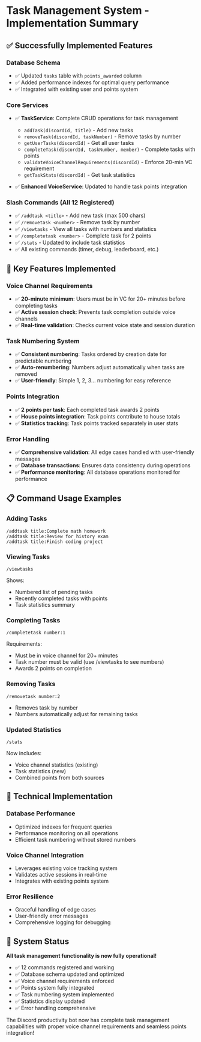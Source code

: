 # Task Management System - Implementation Summary

## ✅ Successfully Implemented Features

### Database Schema
- ✅ Updated `tasks` table with `points_awarded` column
- ✅ Added performance indexes for optimal query performance
- ✅ Integrated with existing user and points system

### Core Services
- ✅ **TaskService**: Complete CRUD operations for task management
  - `addTask(discordId, title)` - Add new tasks
  - `removeTask(discordId, taskNumber)` - Remove tasks by number
  - `getUserTasks(discordId)` - Get all user tasks
  - `completeTask(discordId, taskNumber, member)` - Complete tasks with points
  - `validateVoiceChannelRequirements(discordId)` - Enforce 20-min VC requirement
  - `getTaskStats(discordId)` - Get task statistics

- ✅ **Enhanced VoiceService**: Updated to handle task points integration

### Slash Commands (All 12 Registered)
- ✅ `/addtask <title>` - Add new task (max 500 chars)
- ✅ `/removetask <number>` - Remove task by number
- ✅ `/viewtasks` - View all tasks with numbers and statistics
- ✅ `/completetask <number>` - Complete task for 2 points
- ✅ `/stats` - Updated to include task statistics
- ✅ All existing commands (timer, debug, leaderboard, etc.)

## 🎯 Key Features Implemented

### Voice Channel Requirements
- ✅ **20-minute minimum**: Users must be in VC for 20+ minutes before completing tasks
- ✅ **Active session check**: Prevents task completion outside voice channels
- ✅ **Real-time validation**: Checks current voice state and session duration

### Task Numbering System
- ✅ **Consistent numbering**: Tasks ordered by creation date for predictable numbering
- ✅ **Auto-renumbering**: Numbers adjust automatically when tasks are removed
- ✅ **User-friendly**: Simple 1, 2, 3... numbering for easy reference

### Points Integration
- ✅ **2 points per task**: Each completed task awards 2 points
- ✅ **House points integration**: Task points contribute to house totals
- ✅ **Statistics tracking**: Task points tracked separately in user stats

### Error Handling
- ✅ **Comprehensive validation**: All edge cases handled with user-friendly messages
- ✅ **Database transactions**: Ensures data consistency during operations
- ✅ **Performance monitoring**: All database operations monitored for performance

## 📋 Command Usage Examples

### Adding Tasks
```
/addtask title:Complete math homework
/addtask title:Review for history exam
/addtask title:Finish coding project
```

### Viewing Tasks
```
/viewtasks
```
Shows:
- Numbered list of pending tasks
- Recently completed tasks with points
- Task statistics summary

### Completing Tasks
```
/completetask number:1
```
Requirements:
- Must be in voice channel for 20+ minutes
- Task number must be valid (use /viewtasks to see numbers)
- Awards 2 points on completion

### Removing Tasks
```
/removetask number:2
```
- Removes task by number
- Numbers automatically adjust for remaining tasks

### Updated Statistics
```
/stats
```
Now includes:
- Voice channel statistics (existing)
- Task statistics (new)
- Combined points from both sources

## 🔧 Technical Implementation

### Database Performance
- Optimized indexes for frequent queries
- Performance monitoring on all operations
- Efficient task numbering without stored numbers

### Voice Channel Integration
- Leverages existing voice tracking system
- Validates active sessions in real-time
- Integrates with existing points system

### Error Resilience
- Graceful handling of edge cases
- User-friendly error messages
- Comprehensive logging for debugging

## 🎉 System Status
**All task management functionality is now fully operational!**

- ✅ 12 commands registered and working
- ✅ Database schema updated and optimized
- ✅ Voice channel requirements enforced
- ✅ Points system fully integrated
- ✅ Task numbering system implemented
- ✅ Statistics display updated
- ✅ Error handling comprehensive

The Discord productivity bot now has complete task management capabilities with proper voice channel requirements and seamless points integration!
